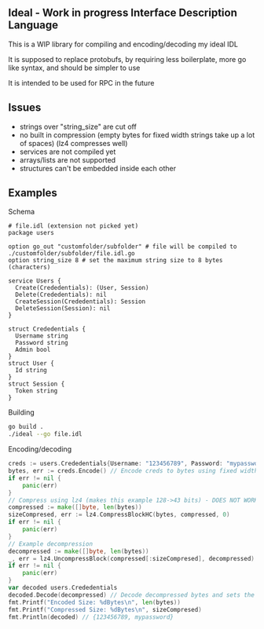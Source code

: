 ## Ideal - Work in progress Interface Description Language

This is a WIP library for compiling and encoding/decoding my ideal IDL

It is supposed to replace protobufs, by requiring less boilerplate, more go like syntax, and should be simpler to use

It is intended to be used for RPC in the future

## Issues

- strings over "string_size" are cut off
- no built in compression (empty bytes for fixed width strings take up a lot of spaces) (lz4 compresses well)
- services are not compiled yet
- arrays/lists are not supported
- structures can't be embedded inside each other

## Examples

Schema

```
# file.idl (extension not picked yet)
package users

option go_out "customfolder/subfolder" # file will be compiled to ./customfolder/subfolder/file.idl.go
option string_size 8 # set the maximum string size to 8 bytes (characters)

service Users {
  Create(Crededentials): (User, Session)
  Delete(Crededentials): nil
  CreateSession(Crededentials): Session
  DeleteSession(Session): nil
}

struct Crededentials {
  Username string
  Password string
  Admin bool
}
struct User {
  Id string
}
struct Session {
  Token string
}
```

Building
```sh
go build .
./ideal --go file.idl
```

Encoding/decoding

```go
creds := users.Crededentials{Username: "123456789", Password: "mypassword", Admin: true}
bytes, err := creds.Encode() // Encode creds to bytes using fixed width strings and ints
if err != nil {
	panic(err)
}
// Compress using lz4 (makes this example 128->43 bits) - DOES NOT WORK WHEN string_size IS LESS THAN 16
compressed := make([]byte, len(bytes))
sizeCompresed, err := lz4.CompressBlockHC(bytes, compressed, 0)
if err != nil {
	panic(err)
}
// Example decompression
decompressed := make([]byte, len(bytes))
_, err = lz4.UncompressBlock(compressed[:sizeCompresed], decompressed)
if err != nil {
	panic(err)
}
var decoded users.Crededentials
decoded.Decode(decompressed) // Decode decompressed bytes and sets the struct fields
fmt.Printf("Encoded Size: %dBytes\n", len(bytes))
fmt.Printf("Compressed Size: %dBytes\n", sizeCompresed)
fmt.Println(decoded) // {123456789, mypassword}
```
